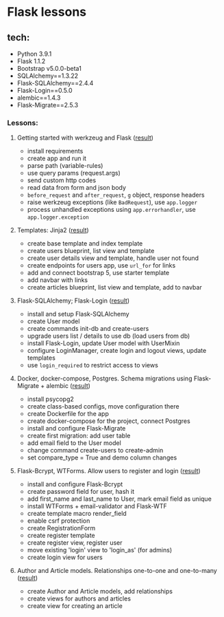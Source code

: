 # Flask lessons

## tech:
- Python 3.9.1
- Flask 1.1.2
- Bootstrap v5.0.0-beta1
- SQLAlchemy==1.3.22
- Flask-SQLAlchemy==2.4.4
- Flask-Login==0.5.0
- alembic==1.4.3
- Flask-Migrate==2.5.3


### Lessons:
1. Getting started with werkzeug and Flask ([result](https://github.com/mahenzon/flask-lessons/tree/lesson-1))
    - install requirements
    - create app and run it
    - parse path (variable-rules)
    - use query params (request.args)
    - send custom http codes
    - read data from form and json body
    - `before_request` and `after_request`, `g` object, response headers
    - raise werkzeug exceptions (like `BadRequest`), use `app.logger`
    - process unhandled exceptions using `app.errorhandler`, use `app.logger.exception`

2. Templates: Jinja2 ([result](https://github.com/mahenzon/flask-lessons/tree/lesson-2))
    - create base template and index template
    - create users blueprint, list view and template
    - create user details view and template, handle user not found
    - create endpoints for users app, use `url_for` for links
    - add and connect bootstrap 5, use starter template
    - add navbar with links
    - create articles blueprint, list view and template, add to navbar

3. Flask-SQLAlchemy; Flask-Login ([result](https://github.com/mahenzon/flask-lessons/tree/lesson-3))
    - install and setup Flask-SQLAlchemy
    - create User model
    - create commands init-db and create-users
    - upgrade users list / details to use db (load users from db)
    - install Flask-Login, update User model with UserMixin
    - configure LoginManager, create login and logout views, update templates
    - use `login_required` to restrict access to views

4. Docker, docker-compose, Postgres. Schema migrations using Flask-Migrate + alembic ([result](https://github.com/mahenzon/flask-lessons/tree/lesson-4))
    - install psycopg2
    - create class-based configs, move configuration there
    - create Dockerfile for the app
    - create docker-compose for the project, connect Postgres
    - install and configure Flask-Migrate
    - create first migration: add user table
    - add email field to the User model
    - change command create-users to create-admin
    - set compare_type = True and demo column changes

5. Flask-Bcrypt, WTForms. Allow users to register and login ([result](https://github.com/mahenzon/flask-lessons/tree/lesson-5))
    - install and configure Flask-Bcrypt
    - create password field for user, hash it
    - add first_name and last_name to User, mark email field as unique
    - install WTForms + email-validator and Flask-WTF
    - create template macro render_field
    - enable csrf protection
    - create RegistrationForm
    - create register template
    - create register view, register user
    - move existing 'login' view to 'login_as' (for admins)
    - create login view for users

6. Author and Article models. Relationships one-to-one and one-to-many ([result](https://github.com/mahenzon/flask-lessons/tree/lesson-6))
    - create Author and Article models, add relationships
    - create views for authors and articles
    - create view for creating an article
